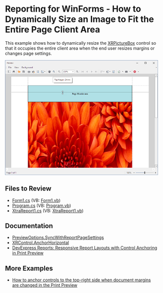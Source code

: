 # Reporting for WinForms - How to Dynamically Size an Image to Fit the Entire Page Client Area


This example shows how to dynamically resize the [XRPictureBox](https://docs.devexpress.com/XtraReports/DevExpress.XtraReports.UI.XRPictureBox) control so that it occupies the entire client area when the end user resizes margins or changes page settings.

![How to Dynamically Size an Image to Fit the Entire Page Client Area](Images/screenshot.png)
## Files to Review

* [Form1.cs](CS/WindowsFormsApplication1/Form1.cs) (VB: [Form1.vb](VB/WindowsFormsApplication1/Form1.vb))
* [Program.cs](CS/WindowsFormsApplication1/Program.cs) (VB: [Program.vb](VB/WindowsFormsApplication1/Program.vb))
* [XtraReport1.cs](CS/WindowsFormsApplication1/XtraReport1.cs) (VB: [XtraReport1.vb](VB/WindowsFormsApplication1/XtraReport1.vb))


## Documentation

- [PreviewOptions.SyncWithReportPageSettings](https://docs.devexpress.com/XtraReports/DevExpress.XtraReports.Configuration.PreviewOptions.SyncWithReportPageSettings)
- [XRControl.AnchorHorizontal](https://docs.devexpress.com/XtraReports/DevExpress.XtraReports.UI.XRControl.AnchorHorizontal)
- [DevExpress Reports: Responsive Report Layouts with Control Anchoring in Print Preview](https://www.youtube.com/watch?v=BTova7md3BY)
## More Examples

- [How to anchor controls to the top-right side when document margins are changed in the Print Preview](https://github.com/DevExpress-Examples/Reporting_how-to-anchor-controls-to-the-top-right-side-when-document-margins-are-changed-in-the-e632)